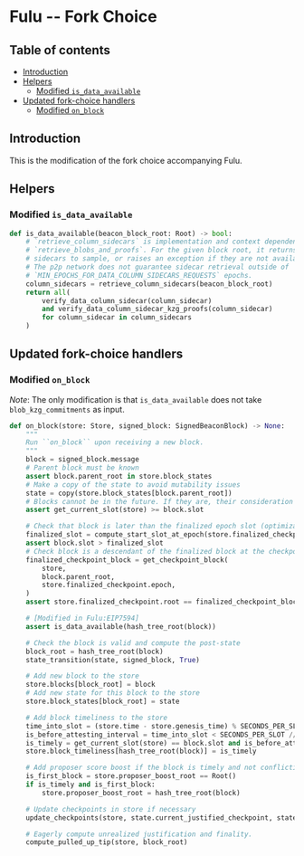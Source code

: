 # Fulu -- Fork Choice

## Table of contents
<!-- TOC -->
<!-- START doctoc generated TOC please keep comment here to allow auto update -->
<!-- DON'T EDIT THIS SECTION, INSTEAD RE-RUN doctoc TO UPDATE -->

- [Introduction](#introduction)
- [Helpers](#helpers)
  - [Modified `is_data_available`](#modified-is_data_available)
- [Updated fork-choice handlers](#updated-fork-choice-handlers)
  - [Modified `on_block`](#modified-on_block)

<!-- END doctoc generated TOC please keep comment here to allow auto update -->
<!-- /TOC -->

## Introduction

This is the modification of the fork choice accompanying Fulu.

## Helpers

### Modified `is_data_available`

```python
def is_data_available(beacon_block_root: Root) -> bool:
    # `retrieve_column_sidecars` is implementation and context dependent, replacing
    # `retrieve_blobs_and_proofs`. For the given block root, it returns all column
    # sidecars to sample, or raises an exception if they are not available.
    # The p2p network does not guarantee sidecar retrieval outside of
    # `MIN_EPOCHS_FOR_DATA_COLUMN_SIDECARS_REQUESTS` epochs.
    column_sidecars = retrieve_column_sidecars(beacon_block_root)
    return all(
        verify_data_column_sidecar(column_sidecar)
        and verify_data_column_sidecar_kzg_proofs(column_sidecar)
        for column_sidecar in column_sidecars
    )
```

## Updated fork-choice handlers

### Modified `on_block`

*Note*: The only modification is that `is_data_available` does not take `blob_kzg_commitments` as input.

```python
def on_block(store: Store, signed_block: SignedBeaconBlock) -> None:
    """
    Run ``on_block`` upon receiving a new block.
    """
    block = signed_block.message
    # Parent block must be known
    assert block.parent_root in store.block_states
    # Make a copy of the state to avoid mutability issues
    state = copy(store.block_states[block.parent_root])
    # Blocks cannot be in the future. If they are, their consideration must be delayed until they are in the past.
    assert get_current_slot(store) >= block.slot

    # Check that block is later than the finalized epoch slot (optimization to reduce calls to get_ancestor)
    finalized_slot = compute_start_slot_at_epoch(store.finalized_checkpoint.epoch)
    assert block.slot > finalized_slot
    # Check block is a descendant of the finalized block at the checkpoint finalized slot
    finalized_checkpoint_block = get_checkpoint_block(
        store,
        block.parent_root,
        store.finalized_checkpoint.epoch,
    )
    assert store.finalized_checkpoint.root == finalized_checkpoint_block

    # [Modified in Fulu:EIP7594]
    assert is_data_available(hash_tree_root(block))

    # Check the block is valid and compute the post-state
    block_root = hash_tree_root(block)
    state_transition(state, signed_block, True)

    # Add new block to the store
    store.blocks[block_root] = block
    # Add new state for this block to the store
    store.block_states[block_root] = state

    # Add block timeliness to the store
    time_into_slot = (store.time - store.genesis_time) % SECONDS_PER_SLOT
    is_before_attesting_interval = time_into_slot < SECONDS_PER_SLOT // INTERVALS_PER_SLOT
    is_timely = get_current_slot(store) == block.slot and is_before_attesting_interval
    store.block_timeliness[hash_tree_root(block)] = is_timely

    # Add proposer score boost if the block is timely and not conflicting with an existing block
    is_first_block = store.proposer_boost_root == Root()
    if is_timely and is_first_block:
        store.proposer_boost_root = hash_tree_root(block)

    # Update checkpoints in store if necessary
    update_checkpoints(store, state.current_justified_checkpoint, state.finalized_checkpoint)

    # Eagerly compute unrealized justification and finality.
    compute_pulled_up_tip(store, block_root)
```
